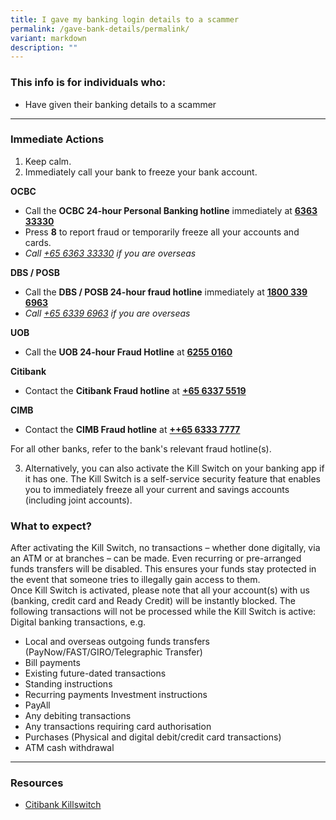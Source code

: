 ```yaml
---
title: I gave my banking login details to a scammer
permalink: /gave-bank-details/permalink/
variant: markdown
description: ""
---
```

### This info is for individuals who:  
* Have given their banking details to a scammer

<hr>

### Immediate Actions  
1. Keep calm.
2. Immediately call your bank to freeze your bank account. 

**OCBC**
* Call the **OCBC 24-hour Personal Banking hotline** immediately at  <strong><a href="tel:6363 3333">6363 33330</a></strong>
* Press **8** to report fraud or temporarily freeze all your accounts and cards.  
* *Call <a href="tel:+65 6363 3333">+65 6363 33330</a> if you are overseas*

  
**DBS / POSB** 
* Call the **DBS / POSB 24-hour fraud hotline** immediately at <strong><a href="tel:1800 339 6963">1800 339 6963</a></strong> 
* *Call <a href="tel:+65 6339 6963">+65 6339 6963</a>  if you are overseas*
  
**UOB**
* Call the **UOB 24-hour Fraud Hotline** at <strong><a href="tel:6255 0160">6255 0160</a></strong>
  
**Citibank**
* Contact the **Citibank Fraud hotline** at <strong><a href="tel:+65 6337 5519">+65 6337 5519</a></strong>
  
**CIMB**  
* Contact the **CIMB Fraud hotline** at <strong><a href="tel:+65 6333 7777">++65 6333 7777</a></strong>
  
For all other banks, refer to the bank's relevant fraud hotline(s). 

3. Alternatively, you can also activate the Kill Switch on your banking app if it has one. The Kill Switch is&nbsp;a self-service security feature that enables you to immediately freeze all your current and savings accounts (including joint accounts).



### What to expect? 
After activating the Kill Switch, no transactions – whether done digitally, via an ATM or at branches – can be made. Even recurring or pre-arranged funds transfers will be disabled. This ensures your funds stay protected in the event that someone tries to illegally gain access to them.  
Once Kill Switch is activated, please note that all your account(s) with us (banking, credit card and Ready Credit) will be instantly blocked. The following transactions will not be processed while the Kill Switch is active:  
Digital banking transactions, e.g.  
* Local and overseas outgoing funds transfers (PayNow/FAST/GIRO/Telegraphic Transfer)  
* Bill payments  
* Existing future-dated transactions  
* Standing instructions  
* Recurring payments Investment instructions  
* PayAll  
* Any debiting transactions  
* Any transactions requiring card authorisation  
* Purchases (Physical and digital debit/credit card transactions)  
* ATM cash withdrawal

<hr>

### Resources
* [Citibank Killswitch](https://www1.citibank.com.sg/personal-banking/online-services/kill-switch)